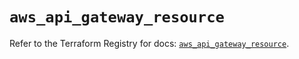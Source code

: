 # `aws_api_gateway_resource`

Refer to the Terraform Registry for docs: [`aws_api_gateway_resource`](https://registry.terraform.io/providers/hashicorp/aws/5.99.0/docs/resources/api_gateway_resource).
